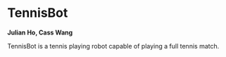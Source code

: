 # TennisBot

**Julian Ho, Cass Wang**

TennisBot is a tennis playing robot capable of playing a full tennis match.
